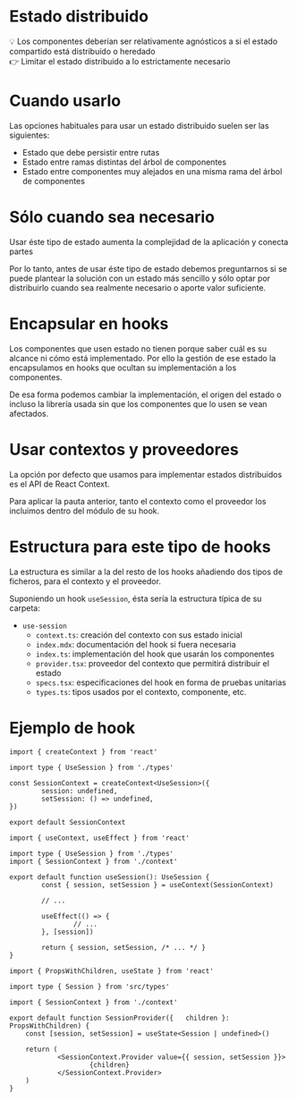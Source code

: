 # Estado distribuido

<aside>
💡 Los componentes deberían ser relativamente agnósticos a si el estado compartido está distribuído o heredado

</aside>

<aside>
👉 Limitar el estado distribuido a lo estrictamente necesario

</aside>

# Cuando usarlo

Las opciones habituales para usar un estado distribuido suelen ser las siguientes:

- Estado que debe persistir entre rutas
- Estado entre ramas distintas del árbol de componentes
- Estado entre componentes muy alejados en una misma rama del árbol de componentes

# Sólo cuando sea necesario

Usar éste tipo de estado aumenta la complejidad de la aplicación y conecta partes

Por lo tanto, antes de usar éste tipo de estado debemos preguntarnos si se puede plantear la solución con un estado más sencillo y sólo optar por distribuirlo cuando sea realmente necesario o aporte valor suficiente.

# Encapsular en hooks

Los componentes que usen estado no tienen porque saber cuál es su alcance ni cómo está implementado. Por ello la gestión de ese estado la encapsulamos en hooks que ocultan su implementación a los componentes.

De esa forma podemos cambiar la implementación, el origen del estado o incluso la librería usada sin que los componentes que lo usen se vean afectados.

# Usar contextos y proveedores

La opción por defecto que usamos para implementar estados distribuidos es el API de React Context.

Para aplicar la pauta anterior, tanto el contexto como el proveedor los incluimos dentro del módulo de su hook.

# Estructura para este tipo de hooks

La estructura es similar a la del resto de los hooks añadiendo dos tipos de ficheros, para el contexto y el proveedor.

Suponiendo un hook `useSession`, ésta sería la estructura típica de su carpeta:

- `use-session`
    - `context.ts`: creación del contexto con sus estado inicial
    - `index.mdx`: documentación del hook si fuera necesaria
    - `index.ts`: implementación del hook que usarán los componentes
    - `provider.tsx`: proveedor del contexto que permitirá distribuir el estado
    - `specs.tsx`: especificaciones del hook en forma de pruebas unitarias
    - `types.ts`: tipos usados por el contexto, componente, etc.

# Ejemplo de hook

```tsx
import { createContext } from 'react'

import type { UseSession } from './types'

const SessionContext = createContext<UseSession>({
		session: undefined,
		setSession: () => undefined,
})

export default SessionContext
```

```tsx
import { useContext, useEffect } from 'react'

import type { UseSession } from './types'
import { SessionContext } from './context'

export default function useSession(): UseSession {
		const { session, setSession } = useContext(SessionContext)

		// ...
	
		useEffect(() => {
				// ...
		}, [session])
	
		return { session, setSession, /* ... */ }
}
```

```tsx
import { PropsWithChildren, useState } from 'react'

import type { Session } from 'src/types'

import { SessionContext } from './context'

export default function SessionProvider({	children }: PropsWithChildren) {
	const [session, setSession] = useState<Session | undefined>()

	return (
			<SessionContext.Provider value={{ session, setSession }}>
					{children}
			</SessionContext.Provider>
	)
}
```